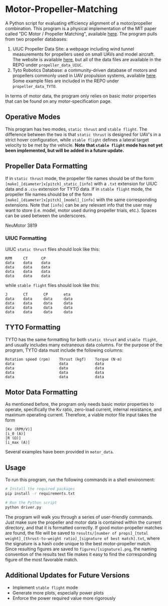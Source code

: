# Motor-Propeller-Matching
A Python script for evaluating efficiency alignment of a motor/propeller combination. This program is a physical implementation of the MIT paper called "DC Motor / Propeller Matching", available [here](https://web.mit.edu/drela/Public/web/qprop/motorprop.pdf). The program pulls from two propeller databases:
1. UIUC Propeller Data Site: a webpage including wind tunnel measurements for propellers used on small UAVs and model aircraft. The website is available [here](https://m-selig.ae.illinois.edu/props/propDB.html), but all of the data files are available in the REPO under `propeller_data_UIUC`.
2. Tyto Robotics Database: a community-driven database of motors and propellers commonly used in UAV propulsion systems, available [here](https://database.tytorobotics.com/). Some example files are included in the REPO under `propeller_data_TYTO`.

In terms of motor data, the program only relies on basic motor properties that can be found on any motor-specification page. 

## Operative Modes
This program has two modes, `static thrust` and `stable flight`. The difference between the two is that `static thrust` is designed for UAV's in a strict hover configuration, while `stable flight` defines a lateral target velocity to be met by the vehicle. **Note that `stable flight` mode has not yet been implemented, but will be added in a future update.**

## Propeller Data Formatting
If in `static thrust` mode, the propeller file names should be of the form `[make]_[diameter]x[pitch]_static_[info]` with a `.txt` extension for UIUC data and a `.csv` extension for TYTO data. If in `stable flight` mode, the propeller file names should be of the form `[make]_[diameter]x[pitch]_[model]_[info]` with the same corresponding extensions. Note that `[info]` can be any relevant info that the user may want to store (i.e. model, motor used during propeller trials, etc.). Spaces can be used between the underscores.

NeuMotor 3819

### UIUC Formatting
UIUC `static thrust` files should look like this:
```
RPM     CT      CP
data    data    data
data    data    data
data    data    data
data    data    data
```
while `stable flight` files should look like this:
```
J       CT       CP       eta
data    data     data     data
data    data     data     data
data    data     data     data
data    data     data     data
```
## TYTO Formatting
TYTO has the same formatting for both `static thrust` and `stable flight`, and usually includes many extraneous data columns. For the purpose of the program, TYTO data must include the following columns:
```
Rotation speed (rpm)    Thrust (kgf)    Torque (N⋅m)
data                    data            data
data                    data            data
data                    data            data
data                    data            data
```

## Motor Data Formatting
As mentioned before, the program only needs basic motor properties to operate, specifically the Kv ratio, zero-load current, internal resistance, and maximum operating current. Therefore, a viable motor file input takes the form
```
[Kv (RPM/V)]
[i_0 (A)]
[R (Ω)]
[i_max (A)]
```
Several examples have been provided in `motor_data`. 

## Usage
To run this program, run the following commands in a shell environment:
```sh
# Install the required packages
pip install -r requirements.txt

# Run the Python script
python driver.py
```
The program will walk you through a series of user-friendly commands. Just make sure the propeller and motor data is contained within the current directory, and that it is formatted correctly. If good motor-propeller matches are found, the file will be saved to ```results/[number of props]_[total weight]_[thrust-to-weight ratio]_[signature of best match].txt```, where the signature is a hash code unique to the best motor-propeller match. Since resulting figures are saved to ```figures/[signature].png```, the naming convention of the results text file makes it easy to find the corresponding figure of the most favorable match.

## Additional Updates for Future Versions
- Implement `stable flight` mode
- Generate more plots, especially power plots
- Enforce the power required value more rigorously